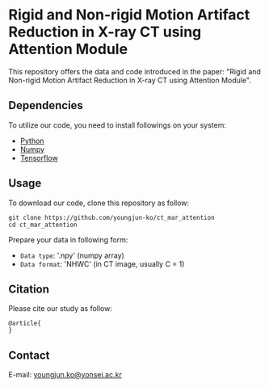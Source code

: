 # Rigid and Non-rigid Motion Artifact Reduction in X-ray CT using Attention Module
This repository offers the data and code introduced in the paper:
"Rigid and Non-rigid Motion Artifact Reduction in X-ray CT using Attention Module".

## Dependencies
To utilize our code, you need to install followings on your system:
* [Python](https://www.python.org/)
* [Numpy](https://numpy.org/)
* [Tensorflow](https://www.tensorflow.org/) 

## Usage
To download our code, clone this repository as follow:
```
git clone https://github.com/youngjun-ko/ct_mar_attention
cd ct_mar_attention
```

Prepare your data in following form:
* ```Data type```: '.npy' (numpy array)
* ```Data format```: 'NHWC' (in CT image, usually C = 1)

## Citation
Please cite our study as follow:
```
@article{
}
```

## Contact
E-mail: youngjun.ko@yonsei.ac.kr
